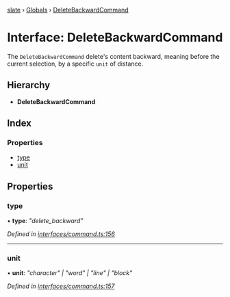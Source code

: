 [slate](../README.md) › [Globals](../globals.md) › [DeleteBackwardCommand](deletebackwardcommand.md)

# Interface: DeleteBackwardCommand

The `DeleteBackwardCommand` delete's content backward, meaning before the
current selection, by a specific `unit` of distance.

## Hierarchy

* **DeleteBackwardCommand**

## Index

### Properties

* [type](deletebackwardcommand.md#type)
* [unit](deletebackwardcommand.md#unit)

## Properties

###  type

• **type**: *"delete_backward"*

*Defined in [interfaces/command.ts:156](https://github.com/DamareYoh/slate/blob/26e8a411/packages/slate/src/interfaces/command.ts#L156)*

___

###  unit

• **unit**: *"character" | "word" | "line" | "block"*

*Defined in [interfaces/command.ts:157](https://github.com/DamareYoh/slate/blob/26e8a411/packages/slate/src/interfaces/command.ts#L157)*
